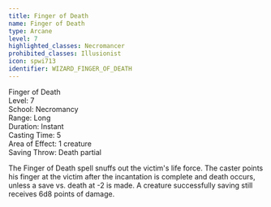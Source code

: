 ```yaml
---
title: Finger of Death
name: Finger of Death
type: Arcane
level: 7
highlighted_classes: Necromancer
prohibited_classes: Illusionist
icon: spwi713
identifier: WIZARD_FINGER_OF_DEATH
---
```

Finger of Death  
Level: 7  
School: Necromancy  
Range: Long  
Duration: Instant  
Casting Time: 5  
Area of Effect: 1 creature  
Saving Throw: Death partial  
  
The Finger of Death spell snuffs out the victim's life force. The caster points his finger at the victim after the incantation is complete and death occurs, unless a save vs. death at -2 is made. A creature successfully saving still receives 6d8 points of damage.  
